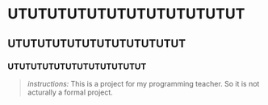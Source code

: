 # **UTUTUTUTUTUTUTUTUTUTUTUT**

## **UTUTUTUTUTUTUTUTUTUTUTUT**

### **UTUTUTUTUTUTUTUTUTUTUTUT**



> *instructions:*
> This is a project for my programming teacher. So it is not acturally a formal project.
> 
